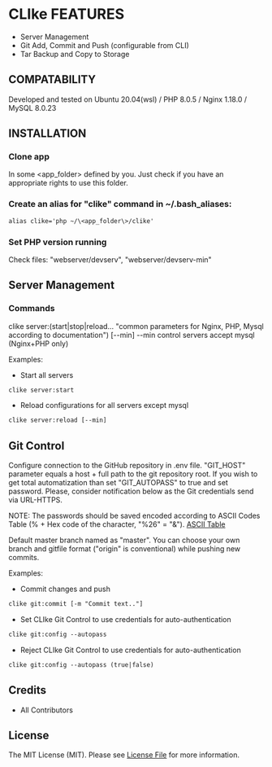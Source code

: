 # CLIke FEATURES #
* Server Management
* Git Add, Commit and Push (configurable from CLI)
* Tar Backup and Copy to Storage

## COMPATABILITY ##

Developed and tested on Ubuntu 20.04(wsl) / PHP 8.0.5 / Nginx 1.18.0 / MySQL 8.0.23

## INSTALLATION ##

### Clone app ###
In some \<app_folder\> defined by you. Just check if you have an appropriate rights to use this folder.

### Create an alias for "clike" command in ~/.bash_aliases: ###

```diff
alias clike='php ~/\<app_folder\>/clike'
```

### Set PHP version running ###
Check files: "webserver/devserv", "webserver/devserv-min"

## Server Management ##

### Commands ###
clike server:(start|stop|reload... "common parameters for Nginx, PHP, Mysql according to documentation") [--min]
--min control servers accept mysql (Nginx+PHP only)

Examples:
* Start all servers

```diff
clike server:start
```

* Reload configurations for all servers except mysql

```diff
clike server:reload [--min]
```

## Git Control ##

Configure connection to the GitHub repository in .env file.
"GIT_HOST" parameter equals a host + full path to the git repository root.
If you wish to get total automatization than set "GIT_AUTOPASS" to true and set password. Please, consider notification below as the Git credentials send via URL-HTTPS.

NOTE: The passwords should be saved encoded according to ASCII Codes Table (% + Hex code of the character, "%26" = "&").
[ASCII Table](https://ascii.cl/)

Default master branch named as "master". You can choose your own branch and gitfile format ("origin" is conventional) while pushing new commits.

Examples:
* Commit changes and push

```diff
clike git:commit [-m "Commit text.."]
```

* Set CLIke Git Control to use credentials for auto-authentication

```diff
clike git:config --autopass
```

* Reject CLIke Git Control to use credentials for auto-authentication

```diff
clike git:config --autopass (true|false)
```





## Credits

- All Contributors

## License

The MIT License (MIT). Please see [License File](LICENSE) for more information.